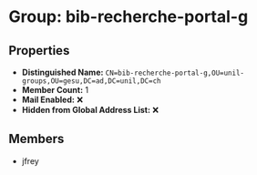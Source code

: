 # Group: bib-recherche-portal-g

## Properties

- **Distinguished Name:** `CN=bib-recherche-portal-g,OU=unil-groups,OU=gesu,DC=ad,DC=unil,DC=ch`
- **Member Count:** 1
- **Mail Enabled:** ❌
- **Hidden from Global Address List:** ❌

## Members

- jfrey
